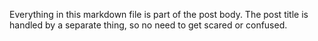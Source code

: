 Everything in this markdown file is part of the post body. The post title is handled by a separate thing, so no need to get scared or confused.